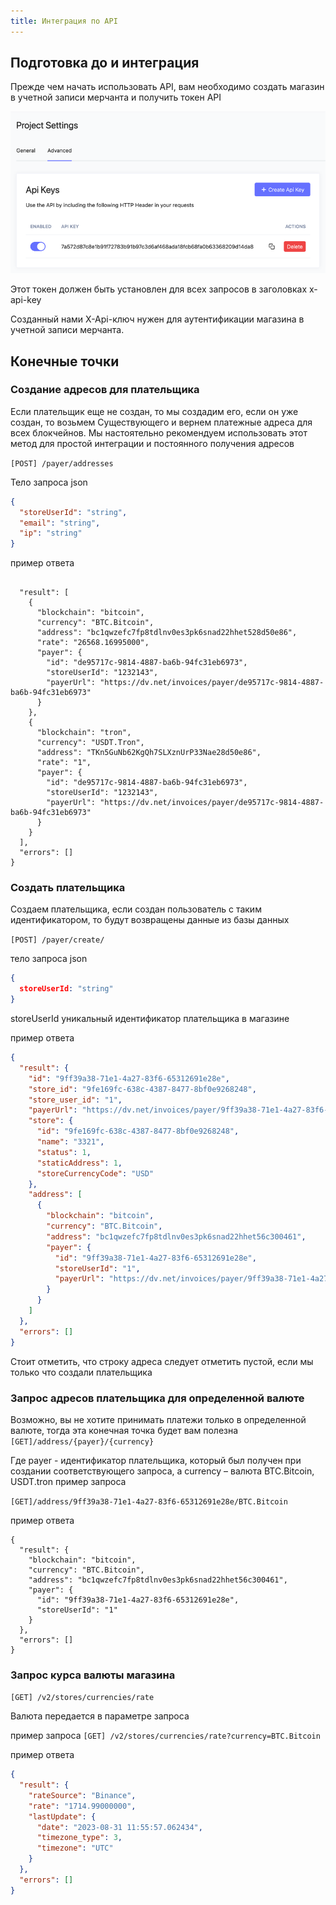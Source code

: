 ```yaml
---
title: Интеграция по API
---
```


## Подготовка до и интеграция

Прежде чем начать использовать API, вам необходимо создать магазин в учетной записи мерчанта и получить токен API

![api token](../assets/images/api-token.png)

Этот токен должен быть установлен для всех запросов в заголовках x-api-key

Созданный нами X-Api-ключ нужен для аутентификации магазина в учетной записи мерчанта.

## Конечные точки

### Создание адресов для плательщика

Если плательщик еще не создан, то мы создадим его, если он уже создан, то возьмем
Существующего и вернем платежные адреса для всех блокчейнов. Мы настоятельно рекомендуем использовать этот метод для простой
интеграции и постоянного получения адресов

`[POST] /payer/addresses`

Тело запроса json

```json
{
  "storeUserId": "string",
  "email": "string",
  "ip": "string"
}
```
пример ответа

```

  "result": [
    {
      "blockchain": "bitcoin",
      "currency": "BTC.Bitcoin",
      "address": "bc1qwzefc7fp8tdlnv0es3pk6snad22hhet528d50e86",
      "rate": "26568.16995000",
      "payer": {
        "id": "de95717c-9814-4887-ba6b-94fc31eb6973",
        "storeUserId": "1232143",
        "payerUrl": "https://dv.net/invoices/payer/de95717c-9814-4887-ba6b-94fc31eb6973"
      }
    },
    {
      "blockchain": "tron",
      "currency": "USDT.Tron",
      "address": "TKn5GuNb62KgQh7SLXznUrP33Nae28d50e86",
      "rate": "1",
      "payer": {
        "id": "de95717c-9814-4887-ba6b-94fc31eb6973",
        "storeUserId": "1232143",
        "payerUrl": "https://dv.net/invoices/payer/de95717c-9814-4887-ba6b-94fc31eb6973"
      }
    }
  ],
  "errors": []
}
```

### Создать плательщика

Создаем плательщика, если создан пользователь с таким идентификатором, то будут возвращены данные из базы данных


`[POST] /payer/create/`

тело запроса json
```json
{
  storeUserId: "string"
}
```

storeUserId уникальный идентификатор плательщика в магазине

пример ответа

```json
{
  "result": {
    "id": "9ff39a38-71e1-4a27-83f6-65312691e28e",
    "store_id": "9fe169fc-638c-4387-8477-8bf0e9268248",
    "store_user_id": "1",
    "payerUrl": "https://dv.net/invoices/payer/9ff39a38-71e1-4a27-83f6-65312691e28e",
    "store": {
      "id": "9fe169fc-638c-4387-8477-8bf0e9268248",
      "name": "3321",
      "status": 1,
      "staticAddress": 1,
      "storeCurrencyCode": "USD"
    },
    "address": [
      {
        "blockchain": "bitcoin",
        "currency": "BTC.Bitcoin",
        "address": "bc1qwzefc7fp8tdlnv0es3pk6snad22hhet56c300461",
        "payer": {
          "id": "9ff39a38-71e1-4a27-83f6-65312691e28e",
          "storeUserId": "1",
          "payerUrl": "https://dv.net/invoices/payer/9ff39a38-71e1-4a27-83f6-65312691e28e"
        }
      }
    ]
  },
  "errors": []
}
```

Стоит отметить, что строку адреса следует отметить пустой, если мы только что создали плательщика

### Запрос адресов плательщика для определенной валюте

Возможно, вы не хотите принимать платежи только в определенной валюте, тогда эта конечная точка будет вам полезна
`[GET]/address/{payer}/{currency}`

Где payer - идентификатор плательщика, который был получен при создании соответствующего запроса, а currency – валюта
BTC.Bitcoin, USDT.tron пример запроса

`[GET]/address/9ff39a38-71e1-4a27-83f6-65312691e28e/BTC.Bitcoin`

пример ответа
```
{
  "result": {
    "blockchain": "bitcoin",
    "currency": "BTC.Bitcoin",
    "address": "bc1qwzefc7fp8tdlnv0es3pk6snad22hhet56c300461",
    "payer": {
      "id": "9ff39a38-71e1-4a27-83f6-65312691e28e",
      "storeUserId": "1"
    }
  },
  "errors": []
}
```

### Запрос курса валюты магазина
`[GET] /v2/stores/currencies/rate`

Валюта передается в параметре запроса

пример запроса
`[GET] /v2/stores/currencies/rate?currency=BTC.Bitcoin`

пример ответа

```json
{
  "result": {
    "rateSource": "Binance",
    "rate": "1714.99000000",
    "lastUpdate": {
      "date": "2023-08-31 11:55:57.062434",
      "timezone_type": 3,
      "timezone": "UTC"
    }
  },
  "errors": []
}
```


